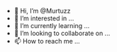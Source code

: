 - 👋 Hi, I’m @Murtuzz
- 👀 I’m interested in ...
- 🌱 I’m currently learning ...
- 💞️ I’m looking to collaborate on ...
- 📫 How to reach me ...

<!---
Murtuzz/Murtuzz is a ✨ special ✨ repository because its `README.md` (this file) appears on your GitHub profile.
You can click the Preview link to take a look at your changes.
--->

